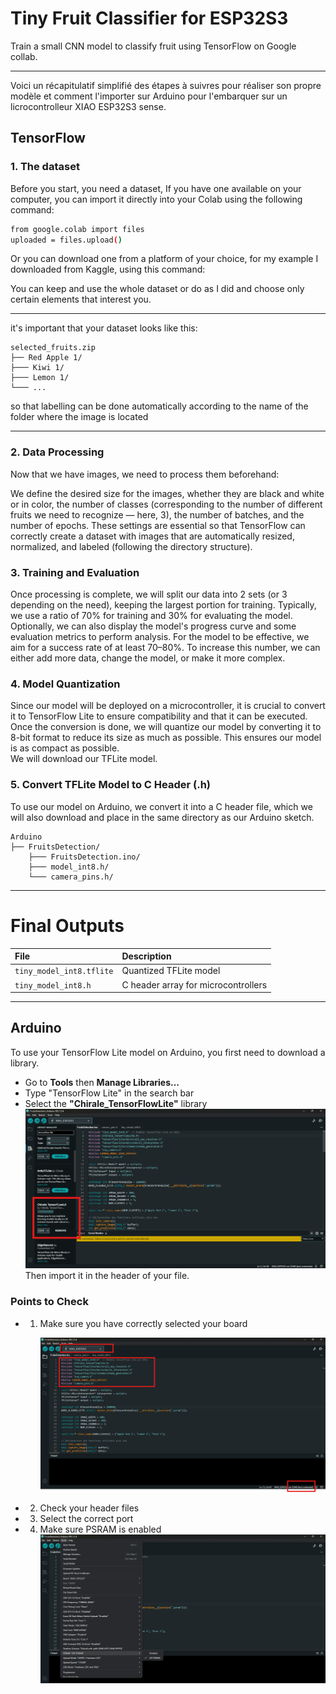

# Tiny Fruit Classifier for ESP32S3

Train a small CNN model to classify fruit using TensorFlow on Google collab.

---
Voici un récapitulatif simplifié des étapes à suivres pour réaliser son propre modèle et comment l'importer sur Arduino pour l'embarquer sur un licrocontrolleur XIAO ESP32S3 sense.

## TensorFlow

### 1. The dataset

Before you start, you need a dataset, If you have one available on your computer, you can import it directly into your Colab using the following command:  

```bash
from google.colab import files
uploaded = files.upload()
```
Or you can download one from a platform of your choice, for my example I downloaded from Kaggle, using this command:

You can keep and use the whole dataset or do as I did and choose only certain elements that interest you.  

---

it's important that your dataset looks like this:

```
selected_fruits.zip
├── Red Apple 1/
├─── Kiwi 1/
├─── Lemon 1/
└─── ...
```

  so that labelling can be done automatically according to the name of the folder where the image is located
  
---

### 2. Data Processing  
Now that we have images, we need to process them beforehand:

We define the desired size for the images, whether they are black and white or in color, the number of classes (corresponding to the number of different fruits we need to recognize — here, 3), the number of batches, and the number of epochs. These settings are essential so that TensorFlow can correctly create a dataset with images that are automatically resized, normalized, and labeled (following the directory structure).

### 3. Training and Evaluation  

Once processing is complete, we will split our data into 2 sets (or 3 depending on the need), keeping the largest portion for training. Typically, we use a ratio of 70% for training and 30% for evaluating the model.  
Optionally, we can also display the model's progress curve and some evaluation metrics to perform analysis. For the model to be effective, we aim for a success rate of at least 70–80%. To increase this number, we can either add more data, change the model, or make it more complex.

### 4. Model Quantization  
Since our model will be deployed on a microcontroller, it is crucial to convert it to TensorFlow Lite to ensure compatibility and that it can be executed. Once the conversion is done, we will quantize our model by converting it to 8-bit format to reduce its size as much as possible. This ensures our model is as compact as possible.  
We will download our TFLite model.

### 5. Convert TFLite Model to C Header (.h)  

To use our model on Arduino, we convert it into a C header file, which we will also download and place in the same directory as our Arduino sketch.
```
Arduino
├── FruitsDetection/
    ├─── FruitsDetection.ino/
    ├─── model_int8.h/
    └─── camera_pins.h/
```

---

# Final Outputs

| File | Description |
|:----|:------------|
| `tiny_model_int8.tflite` | Quantized TFLite model |
| `tiny_model_int8.h` | C header array for microcontrollers |

---

## Arduino

To use your TensorFlow Lite model on Arduino, you first need to download a library.  
* Go to **Tools** then **Manage Libraries...**  
* Type "TensorFlow Lite" in the search bar  
* Select the **"Chirale_TensorFlowLite"** library
  ![TensorFlowLibrary.png](TensorFlowlibrary.png)
Then import it in the header of your file.

### Points to Check  
* 1. Make sure you have correctly selected your board

     ![Verification.png](Verification.png)
* 2. Check your header files  
* 3. Select the correct port  
* 4. Make sure PSRAM is enabled
  ![PSRAM.png](./PSRAM.png)

